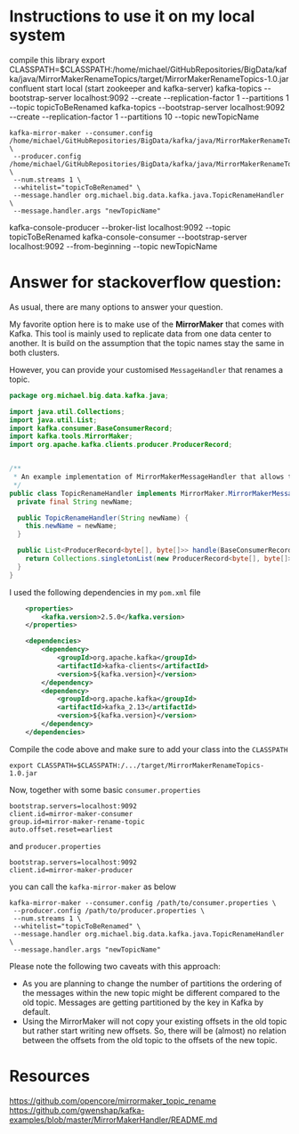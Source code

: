 # Instructions to use it on my local system
compile this library
export CLASSPATH=$CLASSPATH:/home/michael/GitHubRepositories/BigData/kafka/java/MirrorMakerRenameTopics/target/MirrorMakerRenameTopics-1.0.jar
confluent start local (start zookeeper and kafka-server)
kafka-topics --bootstrap-server localhost:9092 --create --replication-factor 1 --partitions 1 --topic topicToBeRenamed
kafka-topics --bootstrap-server localhost:9092 --create --replication-factor 1 --partitions 10 --topic newTopicName

```shell script
kafka-mirror-maker --consumer.config /home/michael/GitHubRepositories/BigData/kafka/java/MirrorMakerRenameTopics/src/main/resources/consumer.properties \
 --producer.config /home/michael/GitHubRepositories/BigData/kafka/java/MirrorMakerRenameTopics/src/main/resources/producer.properties \
 --num.streams 1 \
 --whitelist="topicToBeRenamed" \
 --message.handler org.michael.big.data.kafka.java.TopicRenameHandler \
 --message.handler.args "newTopicName"
```

kafka-console-producer --broker-list localhost:9092 --topic topicToBeRenamed
kafka-console-consumer --bootstrap-server localhost:9092 --from-beginning --topic newTopicName

# Answer for stackoverflow question:

As usual, there are many options to answer your question. 

My favorite option here is to make use of the **MirrorMaker** that comes with Kafka. This tool is mainly used to
replicate data from one data center to another. It is build on the assumption that the topic names stay the same in both clusters.

However, you can provide your customised `MessageHandler` that renames a topic.

```java
package org.michael.big.data.kafka.java;

import java.util.Collections;
import java.util.List;
import kafka.consumer.BaseConsumerRecord;
import kafka.tools.MirrorMaker;
import org.apache.kafka.clients.producer.ProducerRecord;


/**
 * An example implementation of MirrorMakerMessageHandler that allows to rename topic.
 */
public class TopicRenameHandler implements MirrorMaker.MirrorMakerMessageHandler {
  private final String newName;

  public TopicRenameHandler(String newName) {
    this.newName = newName;
  }

  public List<ProducerRecord<byte[], byte[]>> handle(BaseConsumerRecord record) {
    return Collections.singletonList(new ProducerRecord<byte[], byte[]>(newName, record.partition(), record.key(), record.value()));
  }
}
```


I used the following dependencies in my `pom.xml` file
```xml
    <properties>
        <kafka.version>2.5.0</kafka.version>
    </properties>

    <dependencies>
        <dependency>
            <groupId>org.apache.kafka</groupId>
            <artifactId>kafka-clients</artifactId>
            <version>${kafka.version}</version>
        </dependency>
        <dependency>
            <groupId>org.apache.kafka</groupId>
            <artifactId>kafka_2.13</artifactId>
            <version>${kafka.version}</version>
        </dependency>
    </dependencies>
```
Compile the code above and make sure to add your class into the `CLASSPATH`
```shell script
export CLASSPATH=$CLASSPATH:/.../target/MirrorMakerRenameTopics-1.0.jar
```

Now, together with some basic `consumer.properties`
```shell script
bootstrap.servers=localhost:9092
client.id=mirror-maker-consumer
group.id=mirror-maker-rename-topic
auto.offset.reset=earliest
```
and `producer.properties`
```shell script
bootstrap.servers=localhost:9092
client.id=mirror-maker-producer
```

you can call the `kafka-mirror-maker` as below
```shell script
kafka-mirror-maker --consumer.config /path/to/consumer.properties \
 --producer.config /path/to/producer.properties \
 --num.streams 1 \
 --whitelist="topicToBeRenamed" \
 --message.handler org.michael.big.data.kafka.java.TopicRenameHandler \
 --message.handler.args "newTopicName"
```

Please note the following two caveats with this approach:
- As you are planning to change the number of partitions the ordering of the messages within the new topic might be different compared to the old topic. Messages are getting partitioned by the key in Kafka by default.
- Using the MirrorMaker will not copy your existing offsets in the old topic but rather start writing new offsets. So, there will be (almost) no relation between the offsets from the old topic to the offsets of the new topic.

# Resources
https://github.com/opencore/mirrormaker_topic_rename
https://github.com/gwenshap/kafka-examples/blob/master/MirrorMakerHandler/README.md
